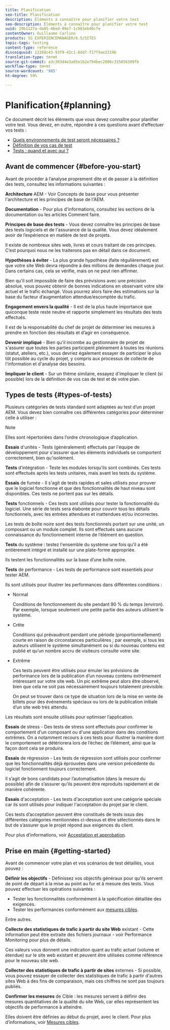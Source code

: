 ```yaml
---
title: Planification
seo-title: Planification
description: Éléments à connaître pour planifier votre test
seo-description: Éléments à connaître pour planifier votre test
uuid: 29b1127a-da85-46ed-98e7-1c983eb40cfe
contentOwner: Guillaume Carlino
products: SG_EXPERIENCEMANAGER/6.5/SITES
topic-tags: testing
content-type: reference
discoiquuid: 12268c43-93f9-42c1-8dd7-f17f9ae2219b
translation-type: tm+mt
source-git-commit: a3c303d4e3a85e1b2e794bec2006c335056309fb
workflow-type: tm+mt
source-wordcount: '985'
ht-degree: 59%

---
```



# Planification{#planning}

Ce document décrit les éléments que vous devez connaître pour planifier votre test. Vous devez, en outre, répondre à ces questions avant d’effectuer vos tests :

* [Quels environnements de test seront nécessaires ?](/help/sites-developing/test-environments.md)
* [Définition de vos cas de test](/help/sites-developing/test-cases.md)
* [Tests : quand et avec qui ?](/help/sites-developing/when-who.md)

## Avant de commencer {#before-you-start}

Avant de procéder à l’analyse proprement dite et de passer à la définition des tests, consultez les informations suivantes :

**Architecture**  AEM - Voir Concepts de base pour vous présenter l&#39;architecture et les principes de base de l&#39;AEM.

**Documentation**  - Pour plus d&#39;informations, consultez les sections de la documentation ou les articles Comment faire.

**Principes de base des tests**  - Vous devez connaître les principes de base des tests logiciels et de l&#39;assurance de la qualité. Vous devez idéalement avoir de l’expérience en matière de test de projets.

Il existe de nombreux sites web, livres et cours traitant de ces principes. C’est pourquoi nous ne les traiterons pas en détail dans ce document.

**Hypothèses à éviter**  - La plus grande hypothèse (faite régulièrement) est que votre site Web devra répondre à des millions de demandes chaque jour. Dans certains cas, cela se vérifie, mais on ne peut rien affirmer.

Bien qu’il soit impossible de faire des prévisions avec une précision absolue, vous pouvez obtenir de bonnes indications en observant votre site actuel et le trafic échangé. Vous pourrez alors faire des estimations sur la base du facteur d’augmentation attendue/escomptée du trafic.

**Engagement envers la qualité**  - Il est de la plus haute importance que quiconque teste reste neutre et rapporte simplement les résultats des tests effectués.

Il est de la responsabilité du chef de projet de déterminer les mesures à prendre en fonction des résultats et d’agir en conséquence.

**Devenir impliqué**  - Bien qu&#39;il incombe au gestionnaire de projet de s&#39;assurer que toutes les parties participent pleinement à toutes les réunions (statut, ateliers, etc.), vous devriez également essayer de participer le plus tôt possible au cycle du projet, y compris aux processus de collecte de l&#39;information et d&#39;analyse des besoins.

**Impliquer le client**  - Sur un thème similaire, essayez d&#39;impliquer le client (si possible) lors de la définition de vos cas de test et de votre plan.

## Types de tests {#types-of-tests}

Plusieurs catégories de tests standard sont adaptées au test d’un projet AEM. Vous devez bien connaître ces différentes catégories pour déterminer celle à utiliser :

>[!NOTE]
>
>Elles sont répertoriées dans l’ordre chronologique d’application.

**Essais**  d&#39;unités - Tests (généralement) effectués par l&#39;équipe de développement pour s&#39;assurer que les éléments individuels se comportent correctement, bien qu&#39;isolément.

**Tests**  d’intégration - Teste les modules lorsqu’ils sont combinés. Ces tests sont effectués après les tests unitaires, mais avant les tests du système.

**Essais**  de fumée - Il s&#39;agit de tests rapides et sales utilisés pour prouver que le logiciel fonctionne et que des fonctionnalités de haut niveau sont disponibles. Ces tests ne portent pas sur les détails.

**Tests**  fonctionnels - Ces tests sont utilisés pour tester la fonctionnalité du logiciel. Une série de tests sera élaborée pour couvrir tous les détails fonctionnels, avec les entrées attendues et inattendues et/ou incorrectes.

Les tests de boîte noire sont des tests fonctionnels portant sur une unité, un composant ou un module complet. Ils sont effectués sans aucune connaissance du fonctionnement interne de l’élément en question.

**Tests**  du système : testez l&#39;ensemble du système une fois qu&#39;il a été entièrement intégré et installé sur une plate-forme appropriée.

Ils testent les fonctionnalités sur la base d’une boîte noire.

**Tests**  de performance - Les tests de performance sont essentiels pour tester AEM.

Ils sont utilisés pour illustrer les performances dans différentes conditions :

* Normal

   Conditions de fonctionnement du site pendant 90 % du temps (environ). Par exemple, lorsque seulement une petite partie des auteurs utilisent le système.

* Crête

   Conditions qui prévaudront pendant une période (proportionnellement) courte en raison de circonstances particulières ; par exemple, si tous les auteurs utilisent le système simultanément ou si du nouveau contenu est publié et qu’un nombre accru de visiteurs consulte votre site.

* Extrême

   Ces tests peuvent être utilisés pour émuler les prévisions de performance lors de la publication d’un nouveau contenu extrêmement intéressant sur votre site web. Un pic extrême peut alors être observé, bien que cela ne soit pas nécessairement toujours totalement prévisible.

   On peut se trouver dans ce type de situation lors de la mise en vente de billets pour des événements spéciaux ou lors de la publication initiale d’un site web très attendu.

Les résultats sont ensuite utilisés pour optimiser l’application.

**Essais**  de stress - Des tests de stress sont effectués pour confirmer le comportement d&#39;un composant ou d&#39;une application dans des conditions extrêmes. On a notamment recours à ces tests pour illustrer la manière dont le comportement se détériorera lors de l’échec de l’élément, ainsi que la façon dont cela se produira.

**Essais**  de régression - Les tests de régression sont utilisés pour confirmer que les fonctionnalités déjà éprouvées dans une version précédente du logiciel fonctionnent toujours correctement.

Il s’agit de bons candidats pour l’automatisation (dans la mesure du possible) afin de s’assurer qu’ils peuvent être reproduits rapidement et de manière cohérente.

**Essais**  d&#39;acceptation - Les tests d&#39;acceptation sont une catégorie spéciale car ils sont utilisés pour indiquer l&#39;acceptation du projet par le client.

Ces tests d’acceptation peuvent être constitués de tests issus des différentes catégories mentionnées ci-dessus et être sélectionnés dans le but de s’assurer que le projet répond aux exigences du client.

Pour plus d’informations, voir [Acceptation et approbation](/help/sites-developing/acceptance-signoff.md).

## Prise en main {#getting-started}

Avant de commencer votre plan et vos scénarios de test détaillés, vous pouvez :

**Définir les objectifs**  - Définissez vos objectifs généraux pour qu&#39;ils servent de point de départ à la mise au point au fur et à mesure des tests. Vous pouvez effectuer les opérations suivantes :

* Tester les fonctionnalités conformément à la spécification détaillée des exigences.
* Tester les performances conformément aux [mesures cibles](/help/managing/best-practices-further-reference.md#key-performance-indicators-and-target-metrics).

Entre autres.

**Collecte des statistiques de trafic à partir du site Web**  existant - Cette information peut être extraite des fichiers journaux - voir Performance Monitoring pour plus de détails.

Ces valeurs vous donnent une indication quant au trafic actuel (volume et étendue) sur le site web existant et peuvent être utilisées comme référence pour le nouveau site web.

**Collecter des statistiques de trafic à partir de sites**  externes - Si possible, vous pouvez essayer de collecter des statistiques de trafic à partir d&#39;autres sites Web à des fins de comparaison, mais ces chiffres ne sont pas toujours publiés.

**Confirmer les mesures**  de Cible : les mesures servent à définir des mesures quantitatives de la qualité du site Web, car elles représentent les objectifs de performance à atteindre.

Elles doivent être définies au début du projet, avec le client. Pour plus d’informations, voir [Mesures cibles](/help/sites-developing/planning.md).
